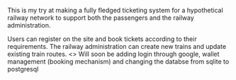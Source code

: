 This is my try at making a fully fledged  ticketing system for a hypothetical railway network to support both the passengers and the railway administration.

Users can register on the site and book tickets according to their requirements. The railway administration can create new trains and update existing train routes.
<<It is in progress currently.>>
Will soon be adding login through google, wallet management  (booking mechanism) and changing the databse from sqlite to postgresql 
